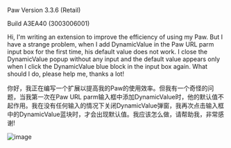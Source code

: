 Paw Version 3.3.6 (Retail) 

Build A3EA40 (3003006001)

Hi, I'm writing an extension to improve the efficiency of using my Paw. But I have a strange problem, when I add DynamicValue in the Paw URL parm input box for the first time, his default value does not work. I close the DynamicValue popup without any input and the default value appears only when I click the DynamicValue blue block in the input box again. What should I do, please help me, thanks a lot!

你好，我正在编写一个扩展以提高我的Paw的使用效率。但我有一个奇怪的问题，当我第一次在Paw URL parm输入框中添加DynamicValue时，他的默认值不起作用。我在没有任何输入的情况下关闭DynamicValue弹窗，我再次点击输入框中的DynamicValue蓝块时，才会出现默认值。我应该怎么做，请帮助我，非常感谢!

![image](https://j.gifs.com/GRExGr.gif)
